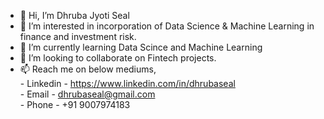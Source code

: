 - 👋 Hi, I’m Dhruba Jyoti Seal
- 👀 I’m interested in incorporation of Data Science & Machine Learning in finance and investment risk. 
- 🌱 I’m currently learning Data Scince and Machine Learning
- 💞️ I’m looking to collaborate on Fintech projects.
- 📫 Reach me on below mediums,\
           - Linkedin - https://www.linkedin.com/in/dhrubaseal \
           - Email - dhrubaseal@gmail.com\
           - Phone - +91 9007974183

<!---
dhrubaseal/dhrubaseal is a ✨ special ✨ repository because its `README.md` (this file) appears on your GitHub profile.
You can click the Preview link to take a look at your changes.
--->

